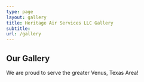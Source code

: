 ```yaml
---
type: page
layout: gallery
title: Heritage Air Services LLC Gallery
subtitle:
url: /gallery
---
```

## Our Gallery
We are proud to serve the greater Venus, Texas Area!


